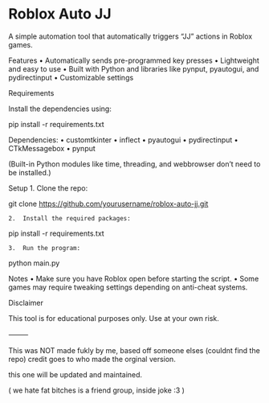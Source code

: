 # Roblox Auto JJ

A simple automation tool that automatically triggers “JJ” actions in Roblox games.

Features
	•	Automatically sends pre-programmed key presses
	•	Lightweight and easy to use
	•	Built with Python and libraries like pynput, pyautogui, and pydirectinput
	•	Customizable settings

Requirements

Install the dependencies using:

pip install -r requirements.txt

Dependencies:
	•	customtkinter
	•	inflect
	•	pyautogui
	•	pydirectinput
	•	CTkMessagebox
	•	pynput

(Built-in Python modules like time, threading, and webbrowser don’t need to be installed.)

Setup
	1.	Clone the repo:

git clone https://github.com/yourusername/roblox-auto-jj.git

	2.	Install the required packages:

pip install -r requirements.txt

	3.	Run the program:

python main.py

Notes
	•	Make sure you have Roblox open before starting the script.
	•	Some games may require tweaking settings depending on anti-cheat systems.

Disclaimer

This tool is for educational purposes only.
Use at your own risk.

⸻

This was NOT made fukly by me, based off someone elses (couldnt find the repo) 
credit goes to who made the orginal version. 

this one will be updated and maintained.

( we hate fat bitches is a friend group, inside joke :3 )